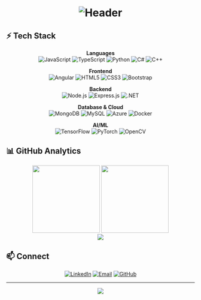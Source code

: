 <div align="center">

<!-- Minimalist Space Header -->
<h1>
  <img src="https://readme-typing-svg.herokuapp.com/?font=JetBrains+Mono&weight=600&size=40&duration=3000&pause=1000&color=FFFFFF&background=00000000&center=true&vCenter=true&width=600&lines=✦+Mahmoud+Osama+✦;⚡+Software+Engineer+⚡;✨+AI+Specialist+✨" alt="Header" />
</h1>
</div>

## ⚡ Tech Stack

<div align="center">

**Languages**  
![JavaScript](https://img.shields.io/badge/-JavaScript-000?style=flat-square&logo=javascript&logoColor=white)
![TypeScript](https://img.shields.io/badge/-TypeScript-000?style=flat-square&logo=typescript&logoColor=white)
![Python](https://img.shields.io/badge/-Python-000?style=flat-square&logo=python&logoColor=white)
![C#](https://img.shields.io/badge/-C%23-000?style=flat-square&logo=c-sharp&logoColor=white)
![C++](https://img.shields.io/badge/-C++-000?style=flat-square&logo=c%2B%2B&logoColor=white)

**Frontend**  
![Angular](https://img.shields.io/badge/-Angular-000?style=flat-square&logo=angular&logoColor=white)
![HTML5](https://img.shields.io/badge/-HTML5-000?style=flat-square&logo=html5&logoColor=white)
![CSS3](https://img.shields.io/badge/-CSS3-000?style=flat-square&logo=css3&logoColor=white)
![Bootstrap](https://img.shields.io/badge/-Bootstrap-000?style=flat-square&logo=bootstrap&logoColor=white)

**Backend**  
![Node.js](https://img.shields.io/badge/-Node.js-000?style=flat-square&logo=node.js&logoColor=white)
![Express.js](https://img.shields.io/badge/-Express.js-000?style=flat-square&logo=express&logoColor=white)
![.NET](https://img.shields.io/badge/-.NET-000?style=flat-square&logo=.net&logoColor=white)

**Database & Cloud**  
![MongoDB](https://img.shields.io/badge/-MongoDB-000?style=flat-square&logo=mongodb&logoColor=white)
![MySQL](https://img.shields.io/badge/-MySQL-000?style=flat-square&logo=mysql&logoColor=white)
![Azure](https://img.shields.io/badge/-Azure-000?style=flat-square&logo=microsoft-azure&logoColor=white)
![Docker](https://img.shields.io/badge/-Docker-000?style=flat-square&logo=docker&logoColor=white)

**AI/ML**  
![TensorFlow](https://img.shields.io/badge/-TensorFlow-000?style=flat-square&logo=tensorflow&logoColor=white)
![PyTorch](https://img.shields.io/badge/-PyTorch-000?style=flat-square&logo=pytorch&logoColor=white)
![OpenCV](https://img.shields.io/badge/-OpenCV-000?style=flat-square&logo=opencv&logoColor=white)

</div>

## 📊 GitHub Analytics

<div align="center">

<img height="180em" src="https://github-readme-stats-sigma-five.vercel.app/api?username=mahmoudosama9&show_icons=true&hide_border=true&count_private=true&include_all_commits=true&theme=dark&bg_color=0D1117&title_color=FFFFFF&icon_color=FFFFFF&text_color=C9D1D9" />

<img height="180em" src="https://github-readme-stats-sigma-five.vercel.app/api/top-langs/?username=mahmoudosama9&layout=compact&hide_border=true&theme=dark&bg_color=0D1117&title_color=FFFFFF&text_color=C9D1D9&langs_count=6" />

</div>

<div align="center">
  
<img src="https://github-readme-streak-stats.herokuapp.com/?user=mahmoudosama9&theme=dark&hide_border=true&background=0D1117&stroke=FFFFFF&ring=FFFFFF&fire=FFFFFF&currStreakLabel=FFFFFF&sideLabels=FFFFFF&currStreakNum=FFFFFF&sideNums=FFFFFF&dates=C9D1D9" />

</div>

## 📫 Connect

<div align="center">

[![LinkedIn](https://img.shields.io/badge/-LinkedIn-000?style=for-the-badge&logo=linkedin&logoColor=white)]([https://linkedin.com/in/mahmoud-osama](https://www.linkedin.com/in/mahmoud-osama-8b7602290/))
[![Email](https://img.shields.io/badge/-Email-000?style=for-the-badge&logo=gmail&logoColor=white)](mailto:mahmoudosama9441@gmail.com)
[![GitHub](https://img.shields.io/badge/-GitHub-000?style=for-the-badge&logo=github&logoColor=white)](https://github.com/mahmoudosama9)

---

<img src="https://readme-typing-svg.herokuapp.com/?font=JetBrains+Mono&size=16&duration=4000&pause=1000&color=8B8B8D&center=true&vCenter=true&width=400&lines=✦+Thanks+for+visiting+✦;⚡+Let's+build+something+amazing+⚡" />

</div>
